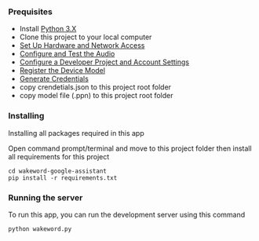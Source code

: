 ### Prequisites

* Install [Python 3.X](https://www.python.org/downloads/)
* Clone this project to your local computer
* [Set Up Hardware and Network Access](https://developers.google.com/assistant/sdk/guides/service/python/embed/setup?hardware=rpi)
* [Configure and Test the Audio](https://developers.google.com/assistant/sdk/guides/service/python/embed/audio?hardware=rpi)
* [Configure a Developer Project and Account Settings](https://developers.google.com/assistant/sdk/guides/service/python/embed/config-dev-project-and-account)
* [Register the Device Model](https://developers.google.com/assistant/sdk/guides/service/python/embed/register-device)
* [Generate Credentials](https://developers.google.com/assistant/sdk/guides/service/python/embed/install-sample#generate_credentials)
* copy crendetials.json to this project root folder
* copy model file (.ppn) to this project root folder

### Installing

Installing all packages required in this app

Open command prompt/terminal and move to this project folder then install all requirements for this project

```
cd wakeword-google-assistant
pip install -r requirements.txt
```

### Running the server

To run this app, you can run the development server using this command

```
python wakeword.py
```
